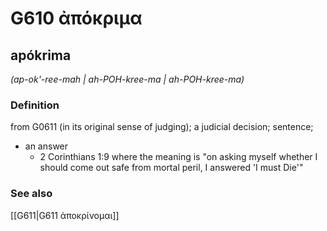 # G610 ἀπόκριμα

## apókrima

_(ap-ok'-ree-mah | ah-POH-kree-ma | ah-POH-kree-ma)_

### Definition

from G0611 (in its original sense of judging); a judicial decision; sentence; 

- an answer
  - 2 Corinthians 1:9 where the meaning is &quot;on asking myself whether I should come out safe from mortal peril, I answered 'I must Die'&quot;

### See also

[[G611|G611 ἀποκρίνομαι]]
